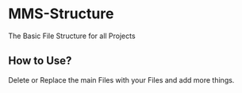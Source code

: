 # MMS-Structure
The Basic File Structure for all Projects

## How to Use?

Delete or Replace the main Files with your Files and add more things.
